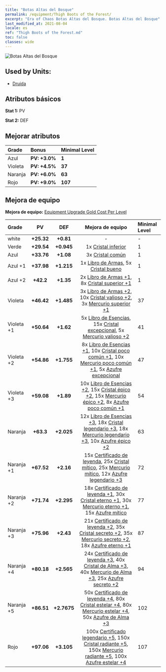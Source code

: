 ```yaml
---
title: "Botas Altas del Bosque"
permalink: /equipment/Thigh Boots of the Forest/
excerpt: "Era of Chaos Botas Altas del Bosque. Botas Altas del Bosque"
last_modified_at: 2021-08-04
locale: es
ref: "Thigh Boots of the Forest.md"
toc: false
classes: wide
---
```


  ![Botas Altas del Bosque](/images/e/e_2084.png)

## Used by Units:

* [Druida](/es/units/Druid/) 


## Atributos básicos
 **Stat 1:** PV

 **Stat 2:** DEF

## Mejorar atributos

  |     Grade    |   Bonus | Minimal Level | 
  |:-------------|:--------|:--------------| 
  | Azul | **PV: +3.0%** | **1** | 
  | Violeta | **PV: +4.5%** | **37** | 
  | Naranja | **PV: +6.0%** | **63** | 
  | Rojo | **PV: +9.0%** | **107** | 


## Mejora de equipo
 **Mejora de equipo:** [Equipment Upgrade Gold Cost Per Level](/equipment/EquipmentUpgradeCostPerLevel/) 

  |          Grade      | PV | DEF | Mejora de equipo | Minimal Level |
  |:--------------------|:---------:|:---------:|:----------------:|:--------------|
  | white | **+25.32** | **+0.81** | - | - |
  | Verde | **+29.54** | **+0.945** | 1x [Cristal inferior](/ItemsES/mat_5/) | 1 |
  | Azul | **+33.76** | **+1.08** | 3x [Cristal común](/ItemsES/mat_11/) | 1 |
  | Azul +1 | **+37.98** | **+1.215** | 1x [Libro de Armas](/ItemsES/mat_18/), 5x [Cristal bueno](/ItemsES/mat_17/) | 1 |
  | Azul +2 | **+42.2** | **+1.35** | 2x [Libro de Armas +1](/ItemsES/mat_25/), 8x [Cristal superior +1](/ItemsES/mat_24/) | 1 |
  | Violeta | **+46.42** | **+1.485** | 3x [Libro de Armas +2](/ItemsES/mat_32/), 10x [Cristal valioso +2](/ItemsES/mat_31/), 3x [Mercurio superior +1](/ItemsES/mat_21/) | 37 |
  | Violeta +1 | **+50.64** | **+1.62** | 5x [Libro de Esencias](/ItemsES/mat_39/), 15x [Cristal excepcional](/ItemsES/mat_38/), 5x [Mercurio valioso +2](/ItemsES/mat_28/) | 41 |
  | Violeta +2 | **+54.86** | **+1.755** | 8x [Libro de Esencias +1](/ItemsES/mat_46/), 10x [Cristal poco común +1](/ItemsES/mat_45/), 10x [Mercurio poco común +1](/ItemsES/mat_42/), 5x [Azufre excepcional](/ItemsES/mat_36/) | 47 |
  | Violeta +3 | **+59.08** | **+1.89** | 10x [Libro de Esencias +2](/ItemsES/mat_53/), 15x [Cristal épico +2](/ItemsES/mat_52/), 15x [Mercurio épico +2](/ItemsES/mat_49/), 8x [Azufre poco común +1](/ItemsES/mat_43/) | 54 |
  | Naranja | **+63.3** | **+2.025** | 12x [Libro de Esencias +3](/ItemsES/mat_60/), 18x [Cristal legendario +3](/ItemsES/mat_59/), 18x [Mercurio legendario +3](/ItemsES/mat_56/), 10x [Azufre épico +2](/ItemsES/mat_50/) | 63 |
  | Naranja +1 | **+67.52** | **+2.16** | 15x [Certificado de leyenda](/ItemsES/mat_67/), 25x [Cristal mítico](/ItemsES/mat_66/), 25x [Mercurio mítico](/ItemsES/mat_63/), 12x [Azufre legendario +3](/ItemsES/mat_57/) | 72 |
  | Naranja +2 | **+71.74** | **+2.295** | 18x [Certificado de leyenda +1](/ItemsES/mat_74/), 30x [Cristal eterno +1](/ItemsES/mat_73/), 30x [Mercurio eterno +1](/ItemsES/mat_70/), 15x [Azufre mítico](/ItemsES/mat_64/) | 77 |
  | Naranja +3 | **+75.96** | **+2.43** | 21x [Certificado de leyenda +2](/ItemsES/mat_81/), 35x [Cristal secreto +2](/ItemsES/mat_80/), 35x [Mercurio secreto +2](/ItemsES/mat_77/), 18x [Azufre eterno +1](/ItemsES/mat_71/) | 87 |
  | Naranja +4 | **+80.18** | **+2.565** | 24x [Certificado de leyenda +3](/ItemsES/mat_88/), 40x [Cristal de Alma +3](/ItemsES/mat_87/), 40x [Mercurio de Alma +3](/ItemsES/mat_84/), 25x [Azufre secreto +2](/ItemsES/mat_78/) | 94 |
  | Naranja +5 | **+86.51** | **+2.7675** | 50x [Certificado de leyenda +4](/ItemsES/mat_95/), 80x [Cristal estelar +4](/ItemsES/mat_94/), 80x [Mercurio estelar +4](/ItemsES/mat_91/), 50x [Azufre de Alma +3](/ItemsES/mat_85/) | 102 |
  | Rojo | **+97.06** | **+3.105** | 100x [Certificado legendario +5](/ItemsES/mat_102/), 150x [Cristal radiante +5](/ItemsES/mat_101/), 150x [Mercurio radiante +5](/ItemsES/mat_98/), 100x [Azufre estelar +4](/ItemsES/mat_92/) | 107 |

